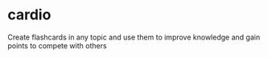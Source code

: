 # cardio
Create flashcards in any topic and use them to improve knowledge and gain points to compete with others

